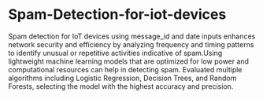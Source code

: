 # Spam-Detection-for-iot-devices
Spam detection for IoT devices using message_id and date inputs enhances network security and efficiency by analyzing frequency and timing patterns to identify unusual or repetitive activities indicative of spam.Using lightweight machine learning models that are optimized for low power and computational resources can help in detecting spam. 
Evaluated multiple algorithms including Logistic Regression, Decision Trees, and Random Forests, selecting the model with the highest accuracy and precision.
